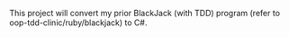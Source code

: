 This project will convert my prior BlackJack (with TDD) program (refer to oop-tdd-clinic/ruby/blackjack) to C#.
